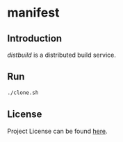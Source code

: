 # manifest

## Introduction

*distbuild* is a distributed build service.



## Run

```bash
./clone.sh
```



## License

Project License can be found [here](LICENSE).
